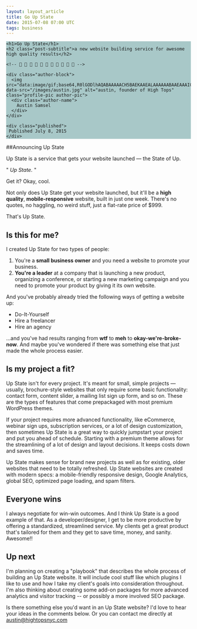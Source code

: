 ```yaml
---
layout: layout_article
title: Go Up State
date: 2015-07-08 07:00 UTC
tags: business
---
```


<div class='blog-header' style="background-image:url('/images/blog/trees.jpg');background-color: #A8C8C8;">

  <div class="blog-header-content">

    <h1>Go Up State</h1>
    <h2 class="post-subtitle">a new website building service for awesome high quality results</h2>

    <!-- 🌿 🌄 🌿 🌄 🌿 🌄 🌿 🌄 🌿 🌄 🌿 -->

    <div class="author-block">
      <img src="data:image/gif;base64,R0lGODlhAQABAAAAACH5BAEKAAEALAAAAAABAAEAAAICTAEAOw==" data-src="/images/austin.jpg" alt="austin, founder of High Tops" class="profile-pic author-pic">
      <div class="author-name">
        Austin Samsel
      </div>
    </div>

    <div class="published">
     Published July 8, 2015
    </div>

  </div>

</div>

##Announcing Up State

Up State is a service that gets your website launched — the State of Up.

" *Up State.* "

Get it? Okay, cool.

Not only does Up State get your website launched, but it'll be a **high quality**, **mobile-responsive** website, built in just one week. There's no quotes, no haggling, no weird stuff, just a flat-rate price of $999.

That's Up State.

## Is this for me?

I created Up State for two types of people:

1. You're a **small business owner** and you need a website to promote your business.
2. **You're a leader** at a company that is launching a new product, organizing a conference, or starting a new marketing campaign and you need to promote your product by giving it its own website.

And you've probably already tried the following ways of getting a website up:

* Do-It-Yourself
* Hire a freelancer
* Hire an agency

…and you've had results ranging from **wtf** to **meh** to **okay-we're-broke-now**. And maybe you've wondered if there was something else that just made the whole process easier.

## Is my project a fit?

Up State isn't for every project. It's meant for small, simple projects — usually, brochure-style websites that only require some basic functionality: contact form, content slider, a mailing list sign up form, and so on. These are the types of features that come prepackaged with most premium WordPress themes.

If your project requires more advanced functionality, like eCommerce, webinar sign ups, subscription services, or a lot of design customization, then sometimes Up State is a great way to quickly jumpstart your project and put you ahead of schedule. Starting with a premium theme allows for the streamlining of a lot of design and layout decisions. It keeps costs down and saves time.

Up State makes sense for brand new projects as well as for existing, older websites that need to be totally refreshed. Up State websites are created with modern specs: a mobile-friendly responsive design, Google Analytics, global SEO, optimized page loading, and spam filters.

## Everyone wins

I always negotiate for win-win outcomes. And I think Up State is a good example of that. As a developer/designer, I get to be more productive by offering a standardized, streamlined service. My clients get a great product that's tailored for them and they get to save time, money, and sanity. Awesome!!

## Up next

I'm planning on creating a "playbook" that describes the whole process of building an Up State website. It will include cool stuff like which plugins I like to use and how I take my client's goals into consideration throughout. I'm also thinking about creating some add-on packages for more advanced analytics and visitor tracking -- or possibly a more involved SEO package.

Is there something else you'd want in an Up State website? I'd love to hear your ideas in the comments below. Or  you can contact me directly at <a href="mailto:austin@hightopsnyc.com">austin@hightopsnyc.com</a>
